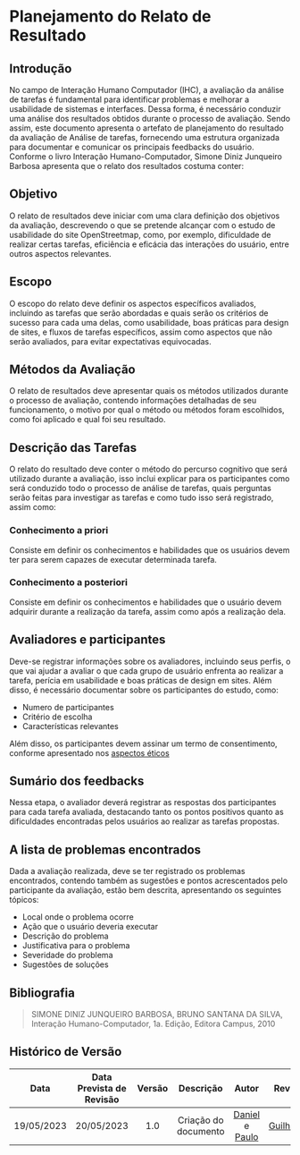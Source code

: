 # Planejamento do Relato de Resultado

## Introdução
No campo de Interação Humano Computador (IHC), a avaliação da análise de tarefas é fundamental para identificar problemas e melhorar a usabilidade de sistemas e interfaces. Dessa forma, é necessário conduzir uma análise dos resultados obtidos durante o processo de avaliação. Sendo assim, este documento apresenta o artefato de planejamento do resultado da avaliação de Análise de tarefas, fornecendo uma estrutura organizada para documentar e comunicar os principais feedbacks do usuário. Conforme o livro Interação Humano-Computador, Simone Diniz Junqueiro Barbosa apresenta que o relato dos resultados costuma conter:

## Objetivo
O relato de resultados deve iniciar com uma clara definição dos objetivos da avaliação, descrevendo o que se pretende alcançar com o estudo de usabilidade do site OpenStreetmap, como, por exemplo, dificuldade de realizar certas tarefas, eficiência e eficácia das interações do usuário, entre outros aspectos relevantes.

## Escopo
O  escopo do relato deve definir os aspectos específicos avaliados, incluindo as tarefas que serão abordadas e quais serão os critérios de sucesso para cada uma delas, como usabilidade, boas práticas para design de sites, e fluxos de tarefas específicos, assim como aspectos que não serão avaliados, para evitar expectativas equivocadas.

## Métodos da Avaliação
O relato de resultados deve apresentar quais os métodos utilizados durante o processo de avaliação, contendo informações detalhadas de seu funcionamento, o motivo por qual o método ou métodos foram escolhidos, como foi aplicado e qual foi seu resultado.

## Descrição das Tarefas
O relato do resultado deve conter o método do percurso cognitivo que será utilizado durante a avaliação, isso inclui explicar para os participantes como será conduzido todo o processo de análise de tarefas, quais perguntas serão feitas para investigar as tarefas e como tudo isso será registrado, assim como:
 
### Conhecimento a priori
Consiste em definir os conhecimentos e habilidades  que os usuários devem ter para serem capazes de executar determinada tarefa.

### Conhecimento a posteriori
Consiste em definir os conhecimentos e habilidades que o usuário devem adquirir durante a realização da tarefa, assim como após a realização dela.

## Avaliadores e participantes
Deve-se registrar informações sobre os avaliadores, incluindo seus perfis, o que vai ajudar a avaliar o que cada grupo de usuário enfrenta ao realizar a tarefa, perícia em usabilidade e boas práticas de design em sites. Além disso, é necessário documentar sobre os participantes do estudo, como:

- Numero de participantes 
- Critério de escolha
- Características relevantes

Além disso, os participantes devem assinar um termo de consentimento, conforme apresentado nos [aspectos éticos](../../Planejamento/Aspectos_Eticos.md)

## Sumário dos feedbacks
Nessa etapa, o avaliador deverá registrar as respostas dos participantes para cada tarefa avaliada, destacando tanto os pontos positivos quanto as dificuldades encontradas pelos usuários ao realizar as tarefas propostas.

## A lista de problemas encontrados
Dada a avaliação realizada, deve se ter registrado os problemas encontrados, contendo também as sugestões e pontos acrescentados pelo participante da avaliação, estão bem descrita, apresentando os seguintes tópicos:

- Local onde o problema ocorre
- Ação que o usuário deveria executar
- Descrição do problema
- Justificativa para o problema
- Severidade do problema
- Sugestões de soluções


## Bibliografia

> SIMONE DINIZ JUNQUEIRO BARBOSA, BRUNO SANTANA DA SILVA, Interação Humano-Computador, 1a. Edição, Editora Campus, 2010

## Histórico de Versão
| Data | Data Prevista de Revisão | Versão | Descrição | Autor | Revisor |
| :--: | :----------------------: | :----: | :-------: | :---: | :-----: |
| 19/05/2023 |        20/05/2023        |  1.0   | Criação do documento | [Daniel](https://github.com/daniel-de-sousa) e [Paulo](https://github.com/PauloVictorFS)  | [Guilherme](https://github.com/guilhermekishimoto) |
